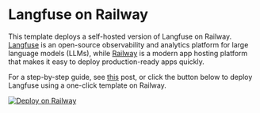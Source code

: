 # Langfuse on Railway

This template deploys a self-hosted version of Langfuse on Railway. [Langfuse](https://github.com/langfuse/langfuse) is an open-source observability and analytics platform for large language models (LLMs), while [Railway](https://railway.app/?referralCode=alphasec) is a modern app hosting platform that makes it easy to deploy production-ready apps quickly.

For a step-by-step guide, see [this](https://alphasec.io/open-source-llm-observability-and-analytics-with-langfuse/) post, or click the button below to deploy Langfuse using a one-click template on Railway.

[![Deploy on Railway](https://railway.app/button.svg)](https://railway.app/new/template/TkVlTI?referralCode=alphasec)

